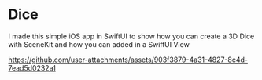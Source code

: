 # Dice
I made this simple iOS app in SwiftUI to show how you can create a 3D Dice with SceneKit and how you can added in a SwiftUI View


https://github.com/user-attachments/assets/903f3879-4a31-4827-8c4d-7ead5d0232a1

